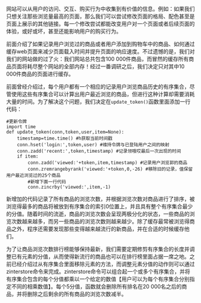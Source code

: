 网站可以从用户的访问、交互、购买行为中收集到有价值的信息。例如：如果我们只想关注那些浏览量最高的页面，那么我们可以尝试修改页面的格局、配色甚至是页面上展示的其他链接。每一个修改尝试都能改变用户对一个页面或者后续页面的体验，或好或坏，甚至还能影响用户的购买行为。

前面介绍了如果记录用户浏览过的商品或者用户添加到购物车中的商品、如何通过缓存web页面来减少页面载入时间并提升页面的响应速度。不过遗憾的是，我们对我们的网站做的过了火：我们网站总共包含100 000件商品，而冒然的缓存所有商品页面将耗尽整个网站的全部内存！经过一番调研之后，我们决定只对其中10 000件商品的页面进行缓存。

前面曾经介绍过，每个用户都有一个相应的记录用户浏览商品历史的有序集合，尽管使用这些有序集合可以计算出用户最近浏览的商品，但进行这种计算却需要消耗大量的时间。为了解决这个问题，我们决定在`update_token()`函数里面添加一行代码：

```
#更新令牌
import time
def update_token(conn,token,user,item=None):
    timestamp=time.time() #h获取当前时间戳
    conn.hset('login:',token,user) #维持令牌与已登陆用户之间的映射
    conn.zadd('recent:',token,timestamp) #记录领哦哎最后一次出现的时间
    if item:
        conn.zadd('viewed:'+token,item,timestamp) #记录用户浏览郭的商品
        conn.zremrangebyrank('viewed:'+token,0,-26) #移除旧的记录，值保留用户最近浏览过的25个商品
        #新增下面一行代码
        conn.zincrby('viewed:',item,-1)
```

新增加的代码记录了所有商品的浏览次数，并根据浏览次数对商品进行了排序，被浏览得最多的商品将被放到有序集合的索引0位置上，并且具有整个有序集合最少的分值。随着时间的流逝，商品的浏览次数会呈现两极分化的状态，一些商品的浏览次数越来越多，而另一些商品的浏览次数则越来越少。除了缓存最常被浏览得商品之外，程序还需要发现那些变得越来越流行的新商品，并在合适的时候缓存他们。

为了让商品浏览次数排行榜能够保持最新，我们需要定期修剪有序集合的长度并调整已有元素的分值，从而使得新流行的商品也可以在排行榜里面占据一席之地。之前已经介绍过从有序集合里面移除元素的方法，而调整元素分值的动作则可以通过zinterstore命令来完成。zinterstore命令可以组合起一个或多个有序集合，并将有序集合包含的每个分值都乘以一个给定的数值【用户可以为每个有序集合分别指定不同的相乘数值】。每个5分值，函数就会删除所有排名在20 000名之后的商品，并将删除之后剩余的所有商品的浏览次数减半。

```

```

